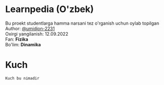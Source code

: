 # Learnpedia (O'zbek)
Bu proekt studentlarga hamma narsani tez o'rganish uchun oylab topilgan
Author: [@umidjon-2231](https://github.com/umidjon-2231)\
Oxirgi yangilanish: 12.09.2022\
Fan: <b>Fizika</b>\
Bo'lim: <b>Dinamika</b>
# Kuch
```text
Kuch bu nimadir
```